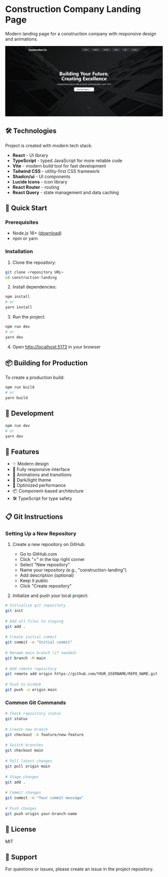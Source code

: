 # Construction Company Landing Page

Modern landing page for a construction company with responsive design and animations.

![Preview](public/og-image.png)

## 🛠 Technologies

Project is created with modern tech stack:

- **React** - UI library
- **TypeScript** - typed JavaScript for more reliable code
- **Vite** - modern build tool for fast development
- **Tailwind CSS** - utility-first CSS framework
- **Shadcn/ui** - UI components
- **Lucide Icons** - icon library
- **React Router** - routing
- **React Query** - state management and data caching

## 🚀 Quick Start

### Prerequisites

- Node.js 16+ ([download](https://nodejs.org/))
- npm or yarn

### Installation

1. Clone the repository:
```bash
git clone <repository URL>
cd construction-landing
```

2. Install dependencies:
```bash
npm install
# or
yarn install
```

3. Run the project:
```bash
npm run dev
# or
yarn dev
```

4. Open [http://localhost:5173](http://localhost:5173) in your browser

## 📦 Building for Production

To create a production build:

```bash
npm run build
# or
yarn build
```

## 🔧 Development

```bash
npm run dev
# or
yarn dev
```

## 📱 Features

- ✨ Modern design
- 📱 Fully responsive interface
- 🎨 Animations and transitions
- 🌙 Dark/light theme
- 🚀 Optimized performance
- 📦 Component-based architecture
- 🛠 TypeScript for type safety

## 📋 Git Instructions

### Setting Up a New Repository

1. Create a new repository on GitHub:
   - Go to GitHub.com
   - Click "+" in the top right corner
   - Select "New repository"
   - Name your repository (e.g., "construction-landing")
   - Add description (optional)
   - Keep it public
   - Click "Create repository"

2. Initialize and push your local project:
```bash
# Initialize git repository
git init

# Add all files to staging
git add .

# Create initial commit
git commit -m "Initial commit"

# Rename main branch (if needed)
git branch -M main

# Add remote repository
git remote add origin https://github.com/YOUR_USERNAME/REPO_NAME.git

# Push to GitHub
git push -u origin main
```

### Common Git Commands

```bash
# Check repository status
git status

# Create new branch
git checkout -b feature/new-feature

# Switch branches
git checkout main

# Pull latest changes
git pull origin main

# Stage changes
git add .

# Commit changes
git commit -m "Your commit message"

# Push changes
git push origin your-branch-name
```

## 📄 License

MIT

## 👥 Support

For questions or issues, please create an issue in the project repository.